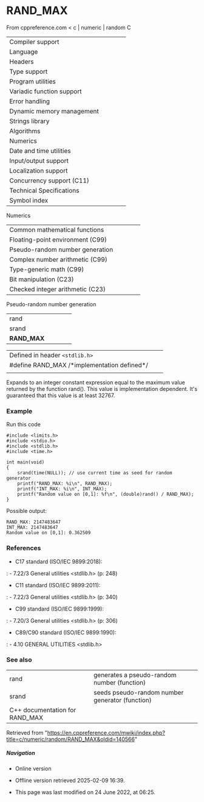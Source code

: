 # RAND_MAX

From cppreference.com
< c‎ | numeric‎ | random
 C

|  |  |  |  |  |
| --- | --- | --- | --- | --- |
| Compiler support | | | | |
| Language | | | | |
| Headers | | | | |
| Type support | | | | |
| Program utilities | | | | |
| Variadic function support | | | | |
| Error handling | | | | |
| Dynamic memory management | | | | |
| Strings library | | | | |
| Algorithms | | | | |
| Numerics | | | | |
| Date and time utilities | | | | |
| Input/output support | | | | |
| Localization support | | | | |
| Concurrency support (C11) | | | | |
| Technical Specifications | | | | |
| Symbol index | | | | |

 Numerics

|  |  |  |  |  |
| --- | --- | --- | --- | --- |
| Common mathematical functions | | | | |
| Floating-point environment (C99) | | | | |
| Pseudo-random number generation | | | | |
| Complex number arithmetic (C99) | | | | |
| Type-generic math (C99) | | | | |
| Bit manipulation (C23) | | | | |
| Checked integer arithmetic (C23) | | | | |

 Pseudo-random number generation

|  |  |  |  |  |
| --- | --- | --- | --- | --- |
| rand | | | | |
| srand | | | | |
| ****RAND_MAX**** | | | | |

|  |  |  |
| --- | --- | --- |
| Defined in header `<stdlib.h>` |  |  |
| #define RAND_MAX /\*implementation defined\*/ |  |  |
|  |  |  |

Expands to an integer constant expression equal to the maximum value returned by the function rand(). This value is implementation dependent. It's guaranteed that this value is at least 32767.

### Example

Run this code

```
#include <limits.h>
#include <stdio.h>
#include <stdlib.h>
#include <time.h>
 
int main(void)
{
    srand(time(NULL)); // use current time as seed for random generator
    printf("RAND_MAX: %i\n", RAND_MAX);
    printf("INT_MAX: %i\n", INT_MAX);
    printf("Random value on [0,1]: %f\n", (double)rand() / RAND_MAX);
}

```

Possible output:

```
RAND_MAX: 2147483647
INT_MAX: 2147483647
Random value on [0,1]: 0.362509

```

### References

- C17 standard (ISO/IEC 9899:2018):

:   - 7.22/3 General utilities <stdlib.h> (p: 248)

- C11 standard (ISO/IEC 9899:2011):

:   - 7.22/3 General utilities <stdlib.h> (p: 340)

- C99 standard (ISO/IEC 9899:1999):

:   - 7.20/3 General utilities <stdlib.h> (p: 306)

- C89/C90 standard (ISO/IEC 9899:1990):

:   - 4.10 GENERAL UTILITIES <stdlib.h>

### See also

|  |  |
| --- | --- |
| rand | generates a pseudo-random number   (function) |
| srand | seeds pseudo-random number generator   (function) |
| C++ documentation for RAND_MAX | |

Retrieved from "<https://en.cppreference.com/mwiki/index.php?title=c/numeric/random/RAND_MAX&oldid=140566>"

##### Navigation

- Online version
- Offline version retrieved 2025-02-09 16:39.

- This page was last modified on 24 June 2022, at 06:25.